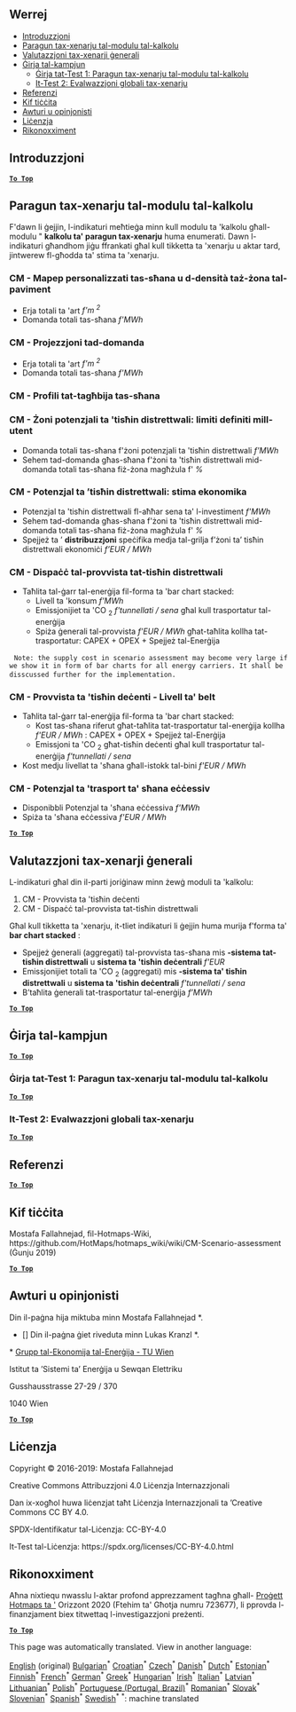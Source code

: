 <h2> Werrej </h2><ul><li> <a href="#introduction">Introduzzjoni</a> </li><li> <a href="#Calculation-module-scenario-comparison">Paragun tax-xenarju tal-modulu tal-kalkolu</a> </li><li> <a href="#Overall-scenario-assessment">Valutazzjoni tax-xenarji ġenerali</a> </li><li> <a href="#sample-run">Ġirja tal-kampjun</a> <ul><li> <a href="#test-run-1-calculation-module-scenario-comparison">Ġirja tat-Test 1: Paragun tax-xenarju tal-modulu tal-kalkolu</a> </li><li> <a href="#test-run-2-overall-scenario-assessment">It-Test 2: Evalwazzjoni globali tax-xenarju</a> </li></ul></li><li> <a href="#references">Referenzi</a> </li><li> <a href="#how-to-cite">Kif tiċċita</a> </li><li> <a href="#authors-and-reviewers">Awturi u opinjonisti</a> </li><li> <a href="#license">Liċenzja</a> </li><li> <a href="#acknowledgement">Rikonoxximent</a> </li></ul><h2> Introduzzjoni </h2><p><ins> <code><strong><a href="#table-of-contents">To Top</a></strong></code> </ins> </p><h2> Paragun tax-xenarju tal-modulu tal-kalkolu </h2><p> F'dawn li ġejjin, l-indikaturi meħtieġa minn kull modulu ta 'kalkolu għall-modulu " <strong>kalkolu ta' paragun tax-xenarju</strong> huma enumerati. Dawn l-indikaturi għandhom jiġu ffrankati għal kull tikketta ta 'xenarju u aktar tard, jintwerew fl-għodda ta' stima ta 'xenarju. </p><h3> CM - Mapep personalizzati tas-sħana u d-densità taż-żona tal-paviment </h3><ul><li> Erja totali ta 'art <em><em>f'm <sup>2</sup></em></em> </li><li> Domanda totali tas-sħana <em><em>f'MWh</em></em> </li></ul><h3> CM - Projezzjoni tad-domanda </h3><ul><li> Erja totali ta 'art <em><em>f'm <sup>2</sup></em></em> </li><li> Domanda totali tas-sħana <em><em>f'MWh</em></em> </li></ul><h3> CM - Profili tat-tagħbija tas-sħana </h3><h3> CM - Żoni potenzjali ta 'tisħin distrettwali: limiti definiti mill-utent </h3><ul><li> Domanda totali tas-sħana f'żoni potenzjali ta 'tisħin distrettwali <em><em>f'MWh</em></em> </li><li> Sehem tad-domanda għas-sħana f'żoni ta 'tisħin distrettwali mid-domanda totali tas-sħana fiż-żona magħżula f' <em><em>%</em></em> </li></ul><h3> CM - Potenzjal ta ’tisħin distrettwali: stima ekonomika </h3><ul><li> Potenzjal ta 'tisħin distrettwali fl-aħħar sena ta' l-investiment <em><em>f'MWh</em></em> </li><li> Sehem tad-domanda għas-sħana f'żoni ta 'tisħin distrettwali mid-domanda totali tas-sħana fiż-żona magħżula f' <em><em>%</em></em> </li><li> Spejjeż ta ’ <strong>distribuzzjoni</strong> speċifika medja tal-grilja f’żoni ta’ tisħin distrettwali ekonomiċi <em><em>f’EUR / MWh</em></em> </li></ul><h3> CM - Dispaċċ tal-provvista tat-tisħin distrettwali </h3><ul><li> Taħlita tal-ġarr tal-enerġija fil-forma ta 'bar chart stacked: <ul><li> Livell ta 'konsum <em><em>f'MWh</em></em> </li><li> Emissjonijiet ta 'CO <sub>2</sub> <em><em>f'tunnellati / sena</em></em> għal kull trasportatur tal-enerġija </li><li> Spiża ġenerali tal-provvista <em><em>f'EUR / MWh</em></em> għat-taħlita kollha tat-trasportatur: CAPEX + OPEX + Spejjeż tal-Enerġija </li></ul></li></ul><pre> <code>Note: the supply cost in scenario assessment may become very large if we show it in form of bar charts for all energy carriers. It shall be disscussed further for the implementation.</code> </pre><h3> CM - Provvista ta 'tisħin deċenti - Livell ta' belt </h3><ul><li> Taħlita tal-ġarr tal-enerġija fil-forma ta 'bar chart stacked: <ul><li> Kost tas-sħana riferut għat-taħlita tat-trasportatur tal-enerġija kollha <em><em>f'EUR / MWh</em></em> : CAPEX + OPEX + Spejjeż tal-Enerġija </li><li> Emissjoni ta 'CO <sub>2</sub> għat-tisħin deċenti għal kull trasportatur tal-enerġija <em><em>f'tunnellati / sena</em></em> </li></ul></li><li> Kost medju livellat ta 'sħana għall-istokk tal-bini <em><em>f'EUR / MWh</em></em> </li></ul><h3> CM - Potenzjal ta 'trasport ta' sħana eċċessiv </h3><ul><li> Disponibbli Potenzjal ta 'sħana eċċessiva <em><em>f'MWh</em></em> </li><li> Spiża ta 'sħana eċċessiva <em><em>f'EUR / MWh</em></em> </li></ul><p><ins> <code><strong><a href="#table-of-contents">To Top</a></strong></code> </ins> </p><h2> Valutazzjoni tax-xenarji ġenerali </h2><p> L-indikaturi għal din il-parti joriġinaw minn żewġ moduli ta 'kalkolu: </p><ol><li> CM - Provvista ta 'tisħin deċenti </li><li> CM - Dispaċċ tal-provvista tat-tisħin distrettwali </li></ol><p> Għal kull tikketta ta 'xenarju, it-tliet indikaturi li ġejjin huma murija f'forma ta' <strong>bar chart stacked</strong> : </p><ul><li> Spejjeż ġenerali (aggregati) tal-provvista tas-sħana mis <strong>-sistema tat-tisħin distrettwali</strong> u <strong>sistema ta</strong> <strong>'tisħin deċentrali</strong> <em><em>f'EUR</em></em> </li><li> Emissjonijiet totali ta 'CO <sub>2</sub> (aggregati) mis <strong>-sistema ta' tisħin distrettwali</strong> u <strong>sistema ta</strong> <strong>'tisħin deċentrali</strong> <em><em>f'tunnellati / sena</em></em> </li><li> B’taħlita ġenerali tat-trasportatur tal-enerġija <em><em>f’MWh</em></em> </li></ul><p><ins> <code><strong><a href="#table-of-contents">To Top</a></strong></code> </ins> </p><h2> Ġirja tal-kampjun </h2><p><ins> <code><strong><a href="#table-of-contents">To Top</a></strong></code> </ins> </p><h3> Ġirja tat-Test 1: Paragun tax-xenarju tal-modulu tal-kalkolu </h3><p><ins> <code><strong><a href="#table-of-contents">To Top</a></strong></code> </ins> </p><h3> It-Test 2: Evalwazzjoni globali tax-xenarju </h3><p><ins> <code><strong><a href="#table-of-contents">To Top</a></strong></code> </ins> </p><h2> Referenzi </h2><p><ins> <code><strong><a href="#table-of-contents">To Top</a></strong></code> </ins> </p><h2> Kif tiċċita </h2><p> Mostafa Fallahnejad, fil-Hotmaps-Wiki, https://github.com/HotMaps/hotmaps_wiki/wiki/CM-Scenario-assessment (Ġunju 2019) </p><p><ins> <code><strong><a href="#table-of-contents">To Top</a></strong></code> </ins> </p><h2> Awturi u opinjonisti </h2><p> Din il-paġna hija miktuba minn Mostafa Fallahnejad *. </p><ul><li> [] Din il-paġna ġiet riveduta minn Lukas Kranzl *. </li></ul><p> * <a href="https://eeg.tuwien.ac.at/">Grupp tal-Ekonomija tal-Enerġija - TU Wien</a> </p><p> Istitut ta ’Sistemi ta’ Enerġija u Sewqan Elettriku </p><p> Gusshausstrasse 27-29 / 370 </p><p> 1040 Wien </p><p><ins> <code><strong><a href="#table-of-contents">To Top</a></strong></code> </ins> </p><h2> Liċenzja </h2><p> Copyright © 2016-2019: Mostafa Fallahnejad </p><p> Creative Commons Attribuzzjoni 4.0 Liċenzja Internazzjonali </p><p> Dan ix-xogħol huwa liċenzjat taħt Liċenzja Internazzjonali ta ’Creative Commons CC BY 4.0. </p><p> SPDX-Identifikatur tal-Liċenzja: CC-BY-4.0 </p><p> It-Test tal-Liċenzja: https://spdx.org/licenses/CC-BY-4.0.html </p><h2> Rikonoxximent </h2><p> Aħna nixtiequ nwasslu l-aktar profond apprezzament tagħna għall- <a href="https://www.hotmaps-project.eu">Proġett Hotmaps ta '</a> Orizzont 2020 (Ftehim ta' Għotja numru 723677), li pprovda l-finanzjament biex titwettaq l-investigazzjoni preżenti. </p><p><ins> <code><strong><a href="#table-of-contents">To Top</a></strong></code> </ins> </p>

This page was automatically translated. View in another language:

[English](en-CM-Scenario-assessment) (original) [Bulgarian](bg-CM-Scenario-assessment)<sup>\*</sup> [Croatian](hr-CM-Scenario-assessment)<sup>\*</sup> [Czech](cs-CM-Scenario-assessment)<sup>\*</sup> [Danish](da-CM-Scenario-assessment)<sup>\*</sup> [Dutch](nl-CM-Scenario-assessment)<sup>\*</sup> [Estonian](et-CM-Scenario-assessment)<sup>\*</sup> [Finnish](fi-CM-Scenario-assessment)<sup>\*</sup> [French](fr-CM-Scenario-assessment)<sup>\*</sup> [German](de-CM-Scenario-assessment)<sup>\*</sup> [Greek](el-CM-Scenario-assessment)<sup>\*</sup> [Hungarian](hu-CM-Scenario-assessment)<sup>\*</sup> [Irish](ga-CM-Scenario-assessment)<sup>\*</sup> [Italian](it-CM-Scenario-assessment)<sup>\*</sup> [Latvian](lv-CM-Scenario-assessment)<sup>\*</sup> [Lithuanian](lt-CM-Scenario-assessment)<sup>\*</sup>  [Polish](pl-CM-Scenario-assessment)<sup>\*</sup> [Portuguese (Portugal, Brazil)](pt-CM-Scenario-assessment)<sup>\*</sup> [Romanian](ro-CM-Scenario-assessment)<sup>\*</sup> [Slovak](sk-CM-Scenario-assessment)<sup>\*</sup> [Slovenian](sl-CM-Scenario-assessment)<sup>\*</sup> [Spanish](es-CM-Scenario-assessment)<sup>\*</sup> [Swedish](sv-CM-Scenario-assessment)<sup>\*</sup>
<sup>\*</sup>: machine translated
